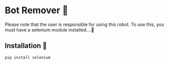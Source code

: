 # Bot Remover 🤖

Please note that the user is responsible for using this robot. To use this, you must have a selenium module installed....🌊

## Installation 📩

```bash
pip install selenium
```
